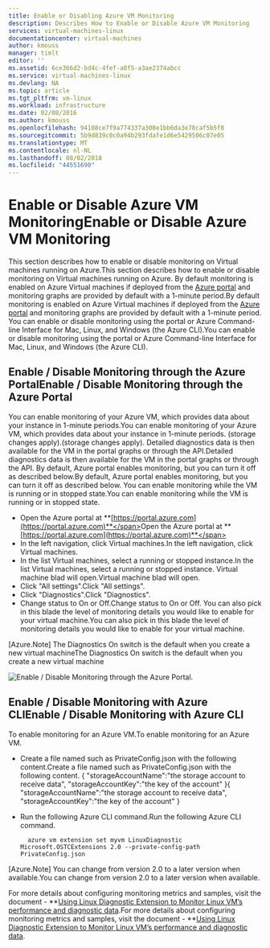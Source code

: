 ```yaml
---
title: Enable or Disabling Azure VM Monitoring
description: Describes How to Enable or Disable Azure VM Monitoring
services: virtual-machines-linux
documentationcenter: virtual-machines
author: kmouss
manager: timlt
editor: ''
ms.assetid: 6ce366d2-bd4c-4fef-a8f5-a3ae2374abcc
ms.service: virtual-machines-linux
ms.devlang: NA
ms.topic: article
ms.tgt_pltfrm: vm-linux
ms.workload: infrastructure
ms.date: 02/08/2016
ms.author: kmouss
ms.openlocfilehash: 94108ce7f9a774337a308e1bb6da3e78caf5b5f8
ms.sourcegitcommit: 5b9d839c0c0a94b293fdafe1d6e5429506c07e05
ms.translationtype: MT
ms.contentlocale: nl-NL
ms.lasthandoff: 08/02/2018
ms.locfileid: "44551690"
---
```

# <a name="enable-or-disable-azure-vm-monitoring"></a><span data-ttu-id="a2166-103">Enable or Disable Azure VM Monitoring</span><span class="sxs-lookup"><span data-stu-id="a2166-103">Enable or Disable Azure VM Monitoring</span></span>
<span data-ttu-id="a2166-104">This section describes how to enable or disable monitoring on Virtual machines running on Azure.</span><span class="sxs-lookup"><span data-stu-id="a2166-104">This section describes how to enable or disable monitoring on Virtual machines running on Azure.</span></span> <span data-ttu-id="a2166-105">By default monitoring is enabled on Azure Virtual machines if deployed from the [Azure portal](https://portal.azure.com) and monitoring graphs are provided by default with a 1-minute period.</span><span class="sxs-lookup"><span data-stu-id="a2166-105">By default monitoring is enabled on Azure Virtual machines if deployed from the [Azure portal](https://portal.azure.com) and monitoring graphs are provided by default with a 1-minute period.</span></span> <span data-ttu-id="a2166-106">You can enable or disable monitoring using the portal or Azure Command-line Interface for Mac, Linux, and Windows (the Azure CLI).</span><span class="sxs-lookup"><span data-stu-id="a2166-106">You can enable or disable monitoring using the portal or Azure Command-line Interface for Mac, Linux, and Windows (the Azure CLI).</span></span> 

## <a name="enable--disable-monitoring-through-the-azure-portal"></a><span data-ttu-id="a2166-107">Enable / Disable Monitoring through the Azure Portal</span><span class="sxs-lookup"><span data-stu-id="a2166-107">Enable / Disable Monitoring through the Azure Portal</span></span>
<span data-ttu-id="a2166-108">You can enable  monitoring of your Azure VM, which provides data about your instance in 1-minute periods.</span><span class="sxs-lookup"><span data-stu-id="a2166-108">You can enable  monitoring of your Azure VM, which provides data about your instance in 1-minute periods.</span></span> <span data-ttu-id="a2166-109">(storage changes apply).</span><span class="sxs-lookup"><span data-stu-id="a2166-109">(storage changes apply).</span></span> <span data-ttu-id="a2166-110">Detailed diagnostics data is then available for the VM in the portal graphs or through the API.</span><span class="sxs-lookup"><span data-stu-id="a2166-110">Detailed diagnostics data is then available for the VM in the portal graphs or through the API.</span></span> <span data-ttu-id="a2166-111">By default, Azure portal enables monitoring, but you can turn it off as described below.</span><span class="sxs-lookup"><span data-stu-id="a2166-111">By default, Azure portal enables monitoring, but you can turn it off as described below.</span></span> <span data-ttu-id="a2166-112">You can enable monitoring while the VM is running or in stopped state.</span><span class="sxs-lookup"><span data-stu-id="a2166-112">You can enable monitoring while the VM is running or in stopped state.</span></span>

* <span data-ttu-id="a2166-113">Open the Azure portal at **[https://portal.azure.com](https://portal.azure.com)**</span><span class="sxs-lookup"><span data-stu-id="a2166-113">Open the Azure portal at **[https://portal.azure.com](https://portal.azure.com)**</span></span>
* <span data-ttu-id="a2166-114">In the left navigation, click Virtual machines.</span><span class="sxs-lookup"><span data-stu-id="a2166-114">In the left navigation, click Virtual machines.</span></span>
* <span data-ttu-id="a2166-115">In the list Virtual machines, select a running or stopped instance.</span><span class="sxs-lookup"><span data-stu-id="a2166-115">In the list Virtual machines, select a running or stopped instance.</span></span> <span data-ttu-id="a2166-116">Virtual machine blad will open.</span><span class="sxs-lookup"><span data-stu-id="a2166-116">Virtual machine blad will open.</span></span>
* <span data-ttu-id="a2166-117">Click "All settings".</span><span class="sxs-lookup"><span data-stu-id="a2166-117">Click "All settings".</span></span>
* <span data-ttu-id="a2166-118">Click "Diagnostics".</span><span class="sxs-lookup"><span data-stu-id="a2166-118">Click "Diagnostics".</span></span>
* <span data-ttu-id="a2166-119">Change status to On or Off.</span><span class="sxs-lookup"><span data-stu-id="a2166-119">Change status to On or Off.</span></span> <span data-ttu-id="a2166-120">You can also pick in this blade the level of monitoring details you would like to enable for your virtual machine.</span><span class="sxs-lookup"><span data-stu-id="a2166-120">You can also pick in this blade the level of monitoring details you would like to enable for your virtual machine.</span></span>

[Azure.Note] <span data-ttu-id="a2166-121">The Diagnostics On switch is the default when you create a new virtual machine</span><span class="sxs-lookup"><span data-stu-id="a2166-121">The Diagnostics On switch is the default when you create a new virtual machine</span></span>

![Enable / Disable Monitoring through the Azure Portal.][1]

## <a name="enable--disable-monitoring-with-azure-cli"></a><span data-ttu-id="a2166-123">Enable / Disable Monitoring with Azure CLI</span><span class="sxs-lookup"><span data-stu-id="a2166-123">Enable / Disable Monitoring with Azure CLI</span></span>
<span data-ttu-id="a2166-124">To enable monitoring for an Azure VM.</span><span class="sxs-lookup"><span data-stu-id="a2166-124">To enable monitoring for an Azure VM.</span></span>

* <span data-ttu-id="a2166-125">Create a file named such as PrivateConfig.json with the following content.</span><span class="sxs-lookup"><span data-stu-id="a2166-125">Create a file named such as PrivateConfig.json with the following content.</span></span>
        <span data-ttu-id="a2166-126">{ "storageAccountName":"the storage account to receive data", "storageAccountKey":"the key of the account" }</span><span class="sxs-lookup"><span data-stu-id="a2166-126">{ "storageAccountName":"the storage account to receive data", "storageAccountKey":"the key of the account" }</span></span>
* <span data-ttu-id="a2166-127">Run the following Azure CLI command.</span><span class="sxs-lookup"><span data-stu-id="a2166-127">Run the following Azure CLI command.</span></span>
  
        azure vm extension set myvm LinuxDiagnostic Microsoft.OSTCExtensions 2.0 --private-config-path PrivateConfig.json

[Azure.Note] <span data-ttu-id="a2166-128">You can change from version 2.0 to a later version when available.</span><span class="sxs-lookup"><span data-stu-id="a2166-128">You can change from version 2.0 to a later version when available.</span></span> 

<span data-ttu-id="a2166-129">For more details about configuring monitoring metrics and samples, visit the document - \*\*[Using Linux Diagnostic Extension to Monitor Linux VM’s performance and diagnostic data](classic/diagnostic-extension.md?toc=%2fazure%2fvirtual-machines%2flinux%2fclassic%2ftoc.json).</span><span class="sxs-lookup"><span data-stu-id="a2166-129">For more details about configuring monitoring metrics and samples, visit the document - \*\*[Using Linux Diagnostic Extension to Monitor Linux VM’s performance and diagnostic data](classic/diagnostic-extension.md?toc=%2fazure%2fvirtual-machines%2flinux%2fclassic%2ftoc.json).</span></span>

<!--Image references-->
[1]: https://docstestmedia1.blob.core.windows.net/azure-media/articles/virtual-machines/linux/media/vm-monitoring/portal-enable-disable.png



